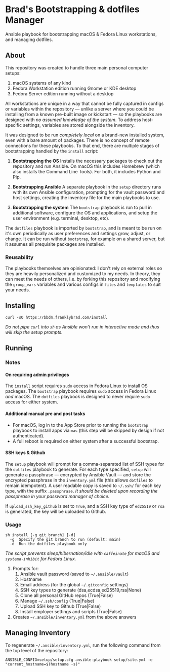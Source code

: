 # Brad's Bootstrapping & dotfiles Manager

Ansible playbook for bootstrapping macOS & Fedora Linux workstations, and managing dotfiles.

## About

This repository was created to handle three main personal computer setups:

1. macOS systems of any kind
2. Fedora Workstation edition running Gnome or KDE desktop
3. Fedora Server edition running without a desktop

All workstations are unique in a way that cannot be fully captured in configs or variables within the repository — unlike a server where you could be installing from a known pre-built image or kickstart — so the playbooks are designed with *no assumed knowledge of the system*. To address host-specific settings, variables are stored alongside the inventory.

It was designed to be run *completely local* on a brand-new installed system, even with a bare amount of packages. There is no concept of remote connections for these playbooks. To that end, there are multiple stages of bootstrapping handled by the `install` script:

1. **Bootstrapping the OS**
   Installs the necessary packages to check out the repository and run Ansible. On macOS this includes Homebrew (which also installs the Command Line Tools). For both, it includes Python and Pip.

2. **Bootstrapping Ansible**
   A separate playbook in the `setup` directory runs with its own Ansible configuration, prompting for the vault password and host settings, creating the inventory file for the main playbooks to use.

3. **Bootstrapping the system**
   The `bootstrap` playbook is run to pull in additional software, configure the OS and applications, and setup the user environment (e.g. terminal, desktop, etc).

The `dotfiles` playbook is imported by `bootstrap`, and is meant to be run on it's own periodically as user preferences and settings grow, adjust, or change. It can be run without `bootstrap`, for example on a shared server, but it assumes all prequisite packages are installed.

### Reusability

The playbooks themselves are opinionated: I don't rely on external roles so they are heavily personalized and customized to my needs. In theory, they can meet the needs of others, i.e. by forking this repository and modifying the `group_vars` variables and various configs in `files` and `templates` to suit your needs.

## Installing

```shell
curl -sO https://bbdm.franklybrad.com/install
```

*Do not pipe `curl` into `sh` as Ansible won't run in interactive mode and thus will skip the setup prompts.*

## Running

### Notes

#### On requiring admin privileges

The `install` script requires `sudo` access in Fedora Linux to install OS packages. The `bootstrap` playbook requires `sudo` access in Fedora Linux *and* macOS. The `dotfiles` playbook is designed to never require `sudo` access for either system.

#### Additional manual pre and post tasks

* For macOS, log in to the App Store prior to running the `bootstrap` playbook to install apps via `mas` (this step will be skipped by design if not authenticated).
* A full reboot is required on either system after a successful bootstrap.

#### SSH keys & Github

The `setup` playbook will prompt for a comma-separated list of SSH types for the `dotfiles` playbook to generate. For each type specified, `setup` will generate a passphrase — encrypted by Ansible Vault — and store the encrypted passphrase in the `inventory.yml` file (this allows `dotfiles` to remain idempotent). A user readable copy is saved to `~/.ssh/` for each key type, with the suffix `.passphrase`. *It should be deleted upon recording the passphrase in your password manager of choice.*

If `upload_ssh_key_github` is set to `True`, and a SSH key type of `ed25519` or `rsa` is generated, the key will be uploaded to Github.

### Usage

```text
sh install [-g git_branch] [-d]
  -g  Specify the git branch to run (default: main)
  -d  Run the dotfiles playbook only
```

*The script prevents sleep/hibernation/idle with `caffeinate` for macOS and `systemd-inhibit` for Fedora Linux.*

1. Prompts for:
    1. Ansible vault password (saved to `~/.ansible/vault`)
    2. Hostname
    3. Email address (for the global `~/.gitconfig` settings)
    4. SSH key types to generate (dsa,ecdsa,ed25519,rsa|None)
    5. Clone all personal GitHub repos (True|False)
    6. Manage `~/.ssh/config` (True|False)
    7. Upload SSH key to Github (True|False)
    8. Install employer settings and scripts (True|False)
2. Creates `~/.ansible/inventory.yml` from the above answers

## Managing Inventory

To regenerate `~/.ansible/inventory.yml`, run the following command from the top level of the repository:

```shell
ANSIBLE_CONFIG=setup/setup.cfg ansible-playbook setup/site.yml -e "current_hostname=$(hostname -s)"
```
